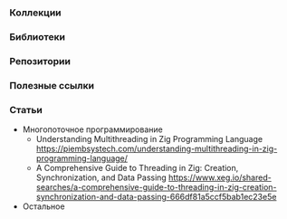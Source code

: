 ### Коллекции

### Библиотеки

### Репозитории

### Полезные ссылки

### Статьи

- Многопоточное программирование
    - Understanding Multithreading in Zig Programming Language https://piembsystech.com/understanding-multithreading-in-zig-programming-language/
    - A Comprehensive Guide to Threading in Zig: Creation, Synchronization, and Data Passing https://www.xeg.io/shared-searches/a-comprehensive-guide-to-threading-in-zig-creation-synchronization-and-data-passing-666df81a5ccf5bab1ec23e5e
- Остальное